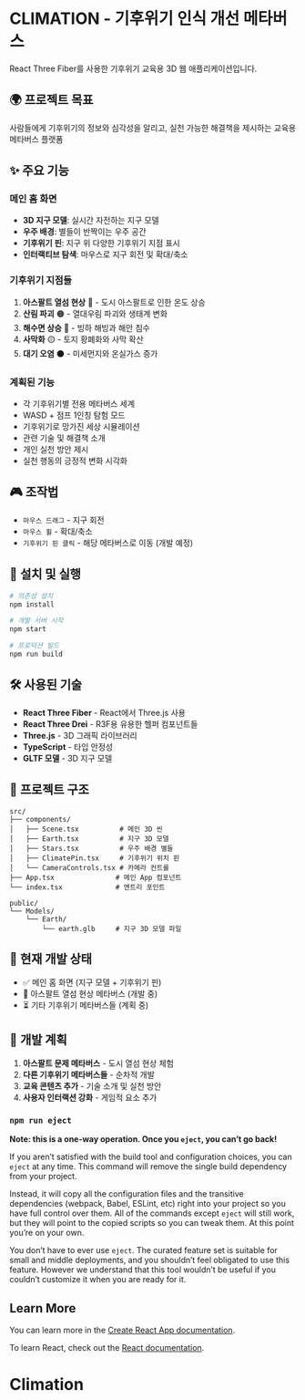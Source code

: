 # CLIMATION - 기후위기 인식 개선 메타버스

React Three Fiber를 사용한 기후위기 교육용 3D 웹 애플리케이션입니다.

## 🌍 프로젝트 목표

사람들에게 기후위기의 정보와 심각성을 알리고, 실천 가능한 해결책을 제시하는 교육용 메타버스 플랫폼

## ✨ 주요 기능

### 메인 홈 화면
- **3D 지구 모델**: 실시간 자전하는 지구 모델
- **우주 배경**: 별들이 반짝이는 우주 공간
- **기후위기 핀**: 지구 위 다양한 기후위기 지점 표시
- **인터랙티브 탐색**: 마우스로 지구 회전 및 확대/축소

### 기후위기 지점들
1. **아스팔트 열섬 현상** 🔴 - 도시 아스팔트로 인한 온도 상승
2. **산림 파괴** 🟠 - 열대우림 파괴와 생태계 변화  
3. **해수면 상승** 🔵 - 빙하 해빙과 해안 침수
4. **사막화** 🟡 - 토지 황폐화와 사막 확산
5. **대기 오염** ⚫ - 미세먼지와 온실가스 증가

### 계획된 기능
- 각 기후위기별 전용 메타버스 세계
- WASD + 점프 1인칭 탐험 모드
- 기후위기로 망가진 세상 시뮬레이션
- 관련 기술 및 해결책 소개
- 개인 실천 방안 제시
- 실천 행동의 긍정적 변화 시각화

## 🎮 조작법

- `마우스 드래그` - 지구 회전
- `마우스 휠` - 확대/축소
- `기후위기 핀 클릭` - 해당 메타버스로 이동 (개발 예정)

## 🚀 설치 및 실행

```bash
# 의존성 설치
npm install

# 개발 서버 시작
npm start

# 프로덕션 빌드
npm run build
```

## 🛠 사용된 기술

- **React Three Fiber** - React에서 Three.js 사용
- **React Three Drei** - R3F용 유용한 헬퍼 컴포넌트들
- **Three.js** - 3D 그래픽 라이브러리
- **TypeScript** - 타입 안정성
- **GLTF 모델** - 3D 지구 모델

## 📁 프로젝트 구조

```
src/
├── components/
│   ├── Scene.tsx          # 메인 3D 씬
│   ├── Earth.tsx          # 지구 3D 모델
│   ├── Stars.tsx          # 우주 배경 별들
│   ├── ClimatePin.tsx     # 기후위기 위치 핀
│   └── CameraControls.tsx # 카메라 컨트롤
├── App.tsx               # 메인 App 컴포넌트
└── index.tsx             # 엔트리 포인트

public/
└── Models/
    └── Earth/
        └── earth.glb     # 지구 3D 모델 파일
```

## 🎯 현재 개발 상태

- ✅ 메인 홈 화면 (지구 모델 + 기후위기 핀)
- 🔄 아스팔트 열섬 현상 메타버스 (개발 중)
- ⏳ 기타 기후위기 메타버스들 (계획 중)

## 🌱 개발 계획

1. **아스팔트 문제 메타버스** - 도시 열섬 현상 체험
2. **다른 기후위기 메타버스들** - 순차적 개발
3. **교육 콘텐츠 추가** - 기술 소개 및 실천 방안
4. **사용자 인터랙션 강화** - 게임적 요소 추가

### `npm run eject`

**Note: this is a one-way operation. Once you `eject`, you can’t go back!**

If you aren’t satisfied with the build tool and configuration choices, you can `eject` at any time. This command will remove the single build dependency from your project.

Instead, it will copy all the configuration files and the transitive dependencies (webpack, Babel, ESLint, etc) right into your project so you have full control over them. All of the commands except `eject` will still work, but they will point to the copied scripts so you can tweak them. At this point you’re on your own.

You don’t have to ever use `eject`. The curated feature set is suitable for small and middle deployments, and you shouldn’t feel obligated to use this feature. However we understand that this tool wouldn’t be useful if you couldn’t customize it when you are ready for it.

## Learn More

You can learn more in the [Create React App documentation](https://facebook.github.io/create-react-app/docs/getting-started).

To learn React, check out the [React documentation](https://reactjs.org/).
# Climation
